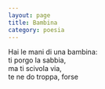 ```yaml
--- 
layout: page
title: Bambina
category: poesia
---
```


Hai le mani di una bambina:  
ti porgo la sabbia,  
ma ti scivola via,  
te ne do troppa, forse  
